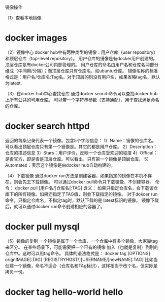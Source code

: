 ﻿镜像操作

（1）查看本地镜像
# docker images

（2）镜像中心
docker hub中有两种类型的镜像：用户仓库（user repository）和顶层仓库（top-level  repository）。
用户仓库的镜像是有docker用户创建的。顶层仓库是有docker公司内部管理的。
用户仓库的命名由用户名和仓库名两部分组成（中间用/分隔）；而顶层仓库只有仓库名，如ubuntu仓库。
镜像名称的标准格式是：用户名/仓库名:Tag名，对于顶层的则没有用户名，如果省略tag名，默认为latest.

（3）在docker hub中心查找仓库
通过docker search命令可以查找docker hub上所有公共的可用仓库。
可以带一个字符串参数（支持通配），用于查找满足命名的仓库。
# docker search httpd
返回的每条记录代表一个镜像。包含5个字段信息：
1）Name：镜像的仓库名。可以看出顶层仓库只有第一个镜像是。其它的都是用户仓库。
2）Description：仓库的描述信息
3）Stars：用户评价，反映一个仓库受欢迎的程度
4）Offical：是否官方，即是否是顶层仓库。可以看出，只有第一个镜像是顶层仓库。
5）Automated：表示这个镜像是由docker hub自动构建的。

（4）下载镜像
通过docker run方法是创建容器，如果指定的镜像在本机不存在，则会先去下载镜像。
可以通过docker pull命令只下载镜像，不创建容器。
命令： docker pull  [用户名/]仓库名[:TAG]
含义： 如果只指定仓库名，会下载该仓库下的所有镜像。如果还指定了TAG值，则会下载指定的镜像。
对于dokcer run命令，只指定仓库名，不指定tag时，默认下载的是 latest标识的镜像。
镜像下载后，就可以通过docker run命令创建相应的容器了。
# docker pull mysql

（5）镜像的复制
一个镜像是属于一个仓库，一个仓库中有多个镜像，大家靠tag来区分。
在某些场景下，可能需要把一个已有的镜像 加入（也就是复制）到别的仓库中。这时可以用tag命令。
具体的语法格式是：
docker tag [OPTIONS] orignIMAGE[:TAG] [REGISTRYHOST/][USERNAME/]newNAME[:TAG]
比如当创建一个镜像，命名不适合（仓库名和TAg标识），这样相当于改个名，但实际是拷贝一份。
# docker tag hello-world hello

